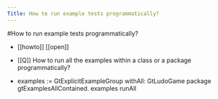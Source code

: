 ---Title: How to run example tests programmatically?---#How to run example tests programmatically?- [[howto]] [[open]]- [[Q]] How to run all the examples within a class or a package programmatically?- examples := GtExplicitExampleGroup withAll: GtLudoGame package gtExamplesAllContained.examples runAll